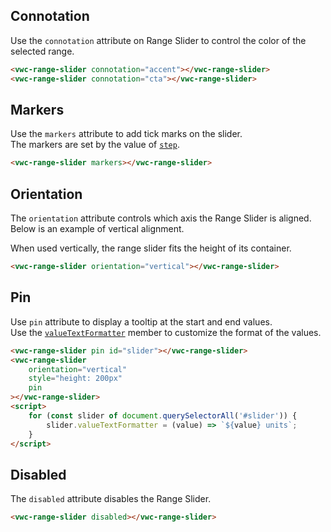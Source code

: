 ## Connotation

Use the `connotation` attribute on Range Slider to control the color of the selected range.

```html preview blocks>
<vwc-range-slider connotation="accent"></vwc-range-slider>
<vwc-range-slider connotation="cta"></vwc-range-slider>
```

## Markers

Use the `markers` attribute to add tick marks on the slider.  
The markers are set by the value of [`step`](/components/range-slider/code/#step).

```html preview blocks
<vwc-range-slider markers></vwc-range-slider>
```

## Orientation

The `orientation` attribute controls which axis the Range Slider is aligned.  
Below is an example of vertical alignment.

<vwc-note connotation="information">
	<vwc-icon slot="icon" name="info-line"></vwc-icon>
	<p>When used vertically, the range slider fits the height of its container.</p>
</vwc-note>

```html preview center 300px
<vwc-range-slider orientation="vertical"></vwc-range-slider>
```

## Pin

Use `pin` attribute to display a tooltip at the start and end values.  
Use the [`valueTextFormatter`](/components/range-slider/code/#value-text-formatter) member to customize the format of the values.

```html preview
<vwc-range-slider pin id="slider"></vwc-range-slider>
<vwc-range-slider
	orientation="vertical"
	style="height: 200px"
	pin
></vwc-range-slider>
<script>
	for (const slider of document.querySelectorAll('#slider')) {
		slider.valueTextFormatter = (value) => `${value} units`;
	}
</script>
```

## Disabled

The `disabled` attribute disables the Range Slider.

```html preview blocks
<vwc-range-slider disabled></vwc-range-slider>
```
